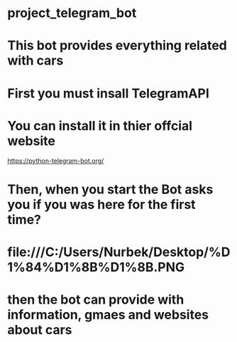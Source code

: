 # project_telegram_bot
# This bot provides everything related with cars
# First you must insall TelegramAPI
# You can install it in thier offcial website
https://python-telegram-bot.org/
# Then, when you start the Bot asks you if you was here for the first time?
# file:///C:/Users/Nurbek/Desktop/%D1%84%D1%8B%D1%8B.PNG
# then the bot can provide with information, gmaes and websites about cars
